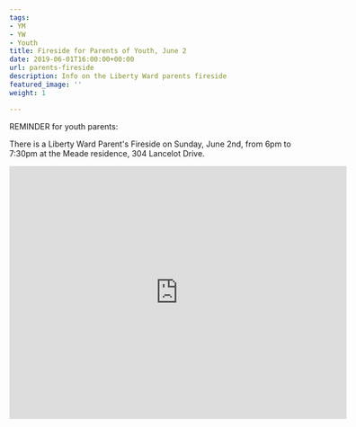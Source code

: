 ```yaml
---
tags:
- YM
- YW
- Youth
title: Fireside for Parents of Youth, June 2
date: 2019-06-01T16:00:00+00:00
url: parents-fireside
description: Info on the Liberty Ward parents fireside
featured_image: ''
weight: 1

---
```

REMINDER for youth parents:

There is a Liberty Ward Parent's Fireside on Sunday, June 2nd, from 6pm to 7:30pm at the Meade residence, 304 Lancelot Drive.

<iframe src="https://www.google.com/maps/embed?pb=!1m18!1m12!1m3!1d3089.637013976008!2d-94.44027508480606!3d39.25111087951765!2m3!1f0!2f0!3f0!3m2!1i1024!2i768!4f13.1!3m3!1m2!1s0x87c05576106c848d%3A0x12bfdd76453be4e0!2s304+Lancelot+Dr%2C+Liberty%2C+MO+64068%2C+USA!5e0!3m2!1sen!2stw!4v1559456594799!5m2!1sen!2stw" width="600" height="450" frameborder="0" style="border:0" allowfullscreen></iframe>